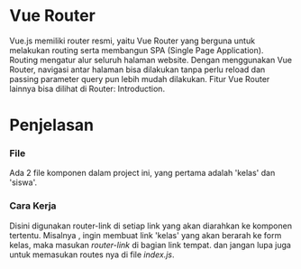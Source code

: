 # Vue Router

Vue.js memiliki router resmi, yaitu Vue Router yang berguna untuk melakukan routing serta membangun SPA (Single Page Application). Routing mengatur alur seluruh halaman website. Dengan menggunakan Vue Router, navigasi antar halaman bisa dilakukan tanpa perlu reload dan passing parameter query pun lebih mudah dilakukan. Fitur Vue Router lainnya bisa dilihat di Router: Introduction.

# Penjelasan

### File

Ada 2 file komponen dalam project ini, yang pertama adalah 'kelas' dan 'siswa'.

### Cara Kerja

Disini digunakan router-link di setiap link yang akan diarahkan ke komponen tertentu. Misalnya , ingin membuat link 'kelas' yang akan berarah ke form kelas, maka masukan *router-link* di bagian link tempat. dan jangan lupa juga untuk memasukan routes nya di file *index.js*.
